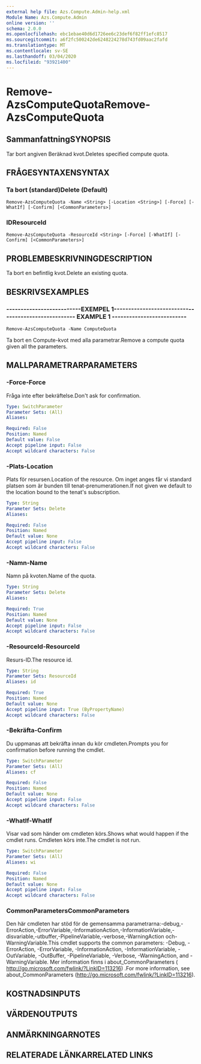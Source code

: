 ```yaml
---
external help file: Azs.Compute.Admin-help.xml
Module Name: Azs.Compute.Admin
online version: ''
schema: 2.0.0
ms.openlocfilehash: ebc1ebae40d6d1726ee6c23def6f82ff1efc8517
ms.sourcegitcommit: a6f2fc500242de6248224278d743fd09aac2fafd
ms.translationtype: MT
ms.contentlocale: sv-SE
ms.lasthandoff: 03/04/2020
ms.locfileid: "93921400"
---
```

# <span data-ttu-id="602f3-101">Remove-AzsComputeQuota</span><span class="sxs-lookup"><span data-stu-id="602f3-101">Remove-AzsComputeQuota</span></span>

## <span data-ttu-id="602f3-102">Sammanfattning</span><span class="sxs-lookup"><span data-stu-id="602f3-102">SYNOPSIS</span></span>
<span data-ttu-id="602f3-103">Tar bort angiven Beräknad kvot.</span><span class="sxs-lookup"><span data-stu-id="602f3-103">Deletes specified compute quota.</span></span>

## <span data-ttu-id="602f3-104">FRÅGESYNTAXEN</span><span class="sxs-lookup"><span data-stu-id="602f3-104">SYNTAX</span></span>

### <span data-ttu-id="602f3-105">Ta bort (standard)</span><span class="sxs-lookup"><span data-stu-id="602f3-105">Delete (Default)</span></span>
```
Remove-AzsComputeQuota -Name <String> [-Location <String>] [-Force] [-WhatIf] [-Confirm] [<CommonParameters>]
```

### <span data-ttu-id="602f3-106">ID</span><span class="sxs-lookup"><span data-stu-id="602f3-106">ResourceId</span></span>
```
Remove-AzsComputeQuota -ResourceId <String> [-Force] [-WhatIf] [-Confirm] [<CommonParameters>]
```

## <span data-ttu-id="602f3-107">PROBLEMBESKRIVNING</span><span class="sxs-lookup"><span data-stu-id="602f3-107">DESCRIPTION</span></span>
<span data-ttu-id="602f3-108">Ta bort en befintlig kvot.</span><span class="sxs-lookup"><span data-stu-id="602f3-108">Delete an existing quota.</span></span>

## <span data-ttu-id="602f3-109">BESKRIVS</span><span class="sxs-lookup"><span data-stu-id="602f3-109">EXAMPLES</span></span>

### <span data-ttu-id="602f3-110">--------------------------EXEMPEL 1--------------------------</span><span class="sxs-lookup"><span data-stu-id="602f3-110">-------------------------- EXAMPLE 1 --------------------------</span></span>
```
Remove-AzsComputeQuota -Name ComputeQuota
```

<span data-ttu-id="602f3-111">Ta bort en Compute-kvot med alla parametrar.</span><span class="sxs-lookup"><span data-stu-id="602f3-111">Remove a compute quota given all the parameters.</span></span>

## <span data-ttu-id="602f3-112">MALLPARAMETRAR</span><span class="sxs-lookup"><span data-stu-id="602f3-112">PARAMETERS</span></span>

### <span data-ttu-id="602f3-113">-Force</span><span class="sxs-lookup"><span data-stu-id="602f3-113">-Force</span></span>
<span data-ttu-id="602f3-114">Fråga inte efter bekräftelse.</span><span class="sxs-lookup"><span data-stu-id="602f3-114">Don't ask for confirmation.</span></span>

```yaml
Type: SwitchParameter
Parameter Sets: (All)
Aliases: 

Required: False
Position: Named
Default value: False
Accept pipeline input: False
Accept wildcard characters: False
```

### <span data-ttu-id="602f3-115">-Plats</span><span class="sxs-lookup"><span data-stu-id="602f3-115">-Location</span></span>
<span data-ttu-id="602f3-116">Plats för resursen.</span><span class="sxs-lookup"><span data-stu-id="602f3-116">Location of the resource.</span></span> <span data-ttu-id="602f3-117">Om inget anges får vi standard platsen som är bunden till tenat-prenumerationen.</span><span class="sxs-lookup"><span data-stu-id="602f3-117">If not given we default to the location bound to the tenat's subscription.</span></span>

```yaml
Type: String
Parameter Sets: Delete
Aliases: 

Required: False
Position: Named
Default value: None
Accept pipeline input: False
Accept wildcard characters: False
```

### <span data-ttu-id="602f3-118">-Namn</span><span class="sxs-lookup"><span data-stu-id="602f3-118">-Name</span></span>
<span data-ttu-id="602f3-119">Namn på kvoten.</span><span class="sxs-lookup"><span data-stu-id="602f3-119">Name of the quota.</span></span>

```yaml
Type: String
Parameter Sets: Delete
Aliases: 

Required: True
Position: Named
Default value: None
Accept pipeline input: False
Accept wildcard characters: False
```

### <span data-ttu-id="602f3-120">-ResourceId</span><span class="sxs-lookup"><span data-stu-id="602f3-120">-ResourceId</span></span>
<span data-ttu-id="602f3-121">Resurs-ID.</span><span class="sxs-lookup"><span data-stu-id="602f3-121">The resource id.</span></span>

```yaml
Type: String
Parameter Sets: ResourceId
Aliases: id

Required: True
Position: Named
Default value: None
Accept pipeline input: True (ByPropertyName)
Accept wildcard characters: False
```

### <span data-ttu-id="602f3-122">-Bekräfta</span><span class="sxs-lookup"><span data-stu-id="602f3-122">-Confirm</span></span>
<span data-ttu-id="602f3-123">Du uppmanas att bekräfta innan du kör cmdleten.</span><span class="sxs-lookup"><span data-stu-id="602f3-123">Prompts you for confirmation before running the cmdlet.</span></span>

```yaml
Type: SwitchParameter
Parameter Sets: (All)
Aliases: cf

Required: False
Position: Named
Default value: None
Accept pipeline input: False
Accept wildcard characters: False
```

### <span data-ttu-id="602f3-124">-WhatIf</span><span class="sxs-lookup"><span data-stu-id="602f3-124">-WhatIf</span></span>
<span data-ttu-id="602f3-125">Visar vad som händer om cmdleten körs.</span><span class="sxs-lookup"><span data-stu-id="602f3-125">Shows what would happen if the cmdlet runs.</span></span>
<span data-ttu-id="602f3-126">Cmdleten körs inte.</span><span class="sxs-lookup"><span data-stu-id="602f3-126">The cmdlet is not run.</span></span>

```yaml
Type: SwitchParameter
Parameter Sets: (All)
Aliases: wi

Required: False
Position: Named
Default value: None
Accept pipeline input: False
Accept wildcard characters: False
```

### <span data-ttu-id="602f3-127">CommonParameters</span><span class="sxs-lookup"><span data-stu-id="602f3-127">CommonParameters</span></span>
<span data-ttu-id="602f3-128">Den här cmdleten har stöd för de gemensamma parametrarna:-debug,-ErrorAction,-ErrorVariable,-InformationAction,-InformationVariable,-disvariable,-utbuffer,-PipelineVariable,-verbose,-WarningAction och-WarningVariable.</span><span class="sxs-lookup"><span data-stu-id="602f3-128">This cmdlet supports the common parameters: -Debug, -ErrorAction, -ErrorVariable, -InformationAction, -InformationVariable, -OutVariable, -OutBuffer, -PipelineVariable, -Verbose, -WarningAction, and -WarningVariable.</span></span> <span data-ttu-id="602f3-129">Mer information finns i about_CommonParameters ( http://go.microsoft.com/fwlink/?LinkID=113216) .</span><span class="sxs-lookup"><span data-stu-id="602f3-129">For more information, see about_CommonParameters (http://go.microsoft.com/fwlink/?LinkID=113216).</span></span>

## <span data-ttu-id="602f3-130">KOSTNADS</span><span class="sxs-lookup"><span data-stu-id="602f3-130">INPUTS</span></span>

## <span data-ttu-id="602f3-131">VÄRDEN</span><span class="sxs-lookup"><span data-stu-id="602f3-131">OUTPUTS</span></span>

## <span data-ttu-id="602f3-132">ANMÄRKNINGAR</span><span class="sxs-lookup"><span data-stu-id="602f3-132">NOTES</span></span>

## <span data-ttu-id="602f3-133">RELATERADE LÄNKAR</span><span class="sxs-lookup"><span data-stu-id="602f3-133">RELATED LINKS</span></span>

